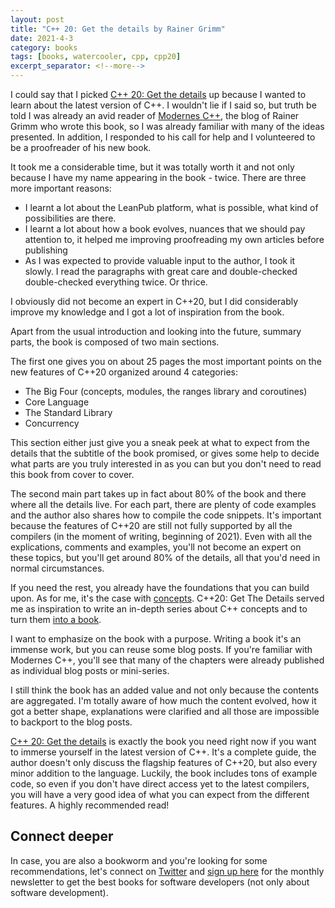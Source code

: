```yaml
---
layout: post
title: "C++ 20: Get the details by Rainer Grimm"
date: 2021-4-3
category: books
tags: [books, watercooler, cpp, cpp20]
excerpt_separator: <!--more-->
---
```

I could say that I picked [C++ 20: Get the details](https://leanpub.com/c20) up because I wanted to learn about the latest version of C++. I wouldn't lie if I said so, but truth be told I was already an avid reader of [Modernes C++](https://www.modernescpp.com/), the blog of Rainer Grimm who wrote this book, so I was already familiar with many of the ideas presented. In addition, I responded to his call for help and I volunteered to be a proofreader of his new book.
<!--more-->

It took me a considerable time, but it was totally worth it and not only because I have my name appearing in the book - twice. There are three more important reasons:

- I learnt a lot about the LeanPub platform, what is possible, what kind of possibilities are there.
- I learnt a lot about how a book evolves, nuances that we should pay attention to, it helped me improving proofreading my own articles before publishing
- As I was expected to provide valuable input to the author, I took it slowly. I read the paragraphs with great care and double-checked double-checked everything twice. Or thrice. 

I obviously did not become an expert in C++20, but I did considerably improve my knowledge and I got a lot of inspiration from the book.

Apart from the usual introduction and looking into the future, summary parts, the book is composed of two main sections.

The first one gives you on about 25 pages the most important points on the new features of C++20 organized around 4 categories:

- The Big Four (concepts, modules, the ranges library and coroutines)
- Core Language
- The Standard Library
- Concurrency

This section either just give you a sneak peek at what to expect from the details that the subtitle of the book promised, or gives some help to decide what parts are you truly interested in as you can but you don't need to read this book from cover to cover.

The second main part takes up in fact about 80% of the book and there where all the details live. For each part, there are plenty of code examples and the author also shares how to compile the code snippets. It's important because the features of C++20 are still not fully supported by all the compilers (in the moment of writing, beginning of 2021). Even with all the explications, comments and examples, you'll not become an expert on these topics, but you'll get around 80% of the details, all that you'd need in normal circumstances.

If you need the rest, you already have the foundations that you can build upon. As for me, it's the case with [concepts](https://www.sandordargo.com/tags/concepts/). C++20: Get The Details served me as inspiration to write an in-depth series about C++ concepts and to turn them [into a book](https://leanpub.com/cppconcepts).

I want to emphasize on the book with a purpose. Writing a book it's an immense work, but you can reuse some blog posts. If you're familiar with Modernes C++, you'll see that many of the chapters were already published as individual blog posts or mini-series.

I still think the book has an added value and not only because the contents are aggregated. I'm totally aware of how much the content evolved, how it got a better shape, explanations were clarified and all those are impossible to backport to the blog posts.

[C++ 20: Get the details](https://leanpub.com/c20) is exactly the book you need right now if you want to immerse yourself in the latest version of C++. It's a complete guide, the author doesn't only discuss the flagship features of C++20, but also every minor addition to the language. Luckily, the book includes tons of example code, so even if you don't have direct access yet to the latest compilers, you will have a very good idea of what you can expect from the different features. A highly recommended read!

## Connect deeper

In case, you are also a bookworm and you're looking for some recommendations, let's connect on [Twitter](https://twitter.com/SandorDargo) and [sign up here](https://64b3a32b.sibforms.com/serve/MUIEAHUOtqTmzdwqwocS8j-v1GBf-LG8L94Zh7CKB89GGoS7Zb13a4faIsQlw9WZWkLQ1LeP4rwnsQLrg2QYp50V5Tb-ZJ1GjDJqSoC0JP4rAcBfy3M8L9QgwA_vWpvFr5F_gKeOUH0cbolRnAIbzp6xt3rqecFIcKmRCzolq4vv27teS-E-UNNZz51IcQc-wk5DsDr27dDmJVzj) for the monthly newsletter to get the best books for software developers (not only about software development).